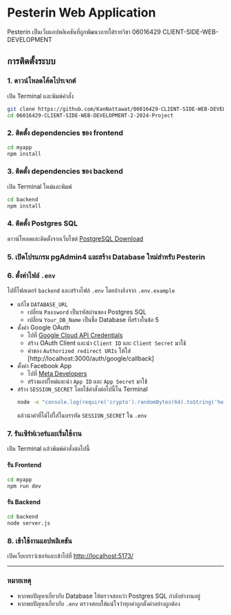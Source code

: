 # Pesterin Web Application

Pesterin เป็นเว็บแอปพลิเคชันที่ถูกพัฒนาภายใต้รายวิชา 06016429 CLIENT-SIDE-WEB-DEVELOPMENT

## การติดตั้งระบบ

### 1. ดาวน์โหลดโค้ดโปรเจกต์
เปิด Terminal และพิมพ์คำสั่ง
```sh
git clone https://github.com/KanNattawat/06016429-CLIENT-SIDE-WEB-DEVELOPMENT-2-2024-Project.git
cd 06016429-CLIENT-SIDE-WEB-DEVELOPMENT-2-2024-Project
```

### 2. ติดตั้ง dependencies ของ frontend
```sh
cd myapp
npm install
```

### 3. ติดตั้ง dependencies ของ backend
เปิด Terminal ใหม่และพิมพ์
```sh
cd backend
npm install
```

### 4. ติดตั้ง Postgres SQL
ดาวน์โหลดและติดตั้งจากเว็บไซต์ [PostgreSQL Download](https://www.postgresql.org/download/)

### 5. เปิดโปรแกรม pgAdmin4 และสร้าง Database ใหม่สำหรับ Pesterin

### 6. ตั้งค่าไฟล์ `.env`
ไปที่โฟลเดอร์ `backend` และสร้างไฟล์ `.env` โดยอ้างอิงจาก `.env.example`

- แก้ไข `DATABASE_URL`
  - เปลี่ยน `Password` เป็นรหัสผ่านของ Postgres SQL
  - เปลี่ยน `Your_DB_Name` เป็นชื่อ Database ที่สร้างในข้อ 5
- ตั้งค่า Google OAuth
  - ไปที่ [Google Cloud API Credentials](https://console.cloud.google.com/apis/credentials)
  - สร้าง OAuth Client และนำ `Client ID` และ `Client Secret` มาใช้
  - ค่าของ `Authorized redirect URIs` ให้ใส่ [http://localhost:3000/auth/google/callback]
- ตั้งค่า Facebook App
  - ไปที่ [Meta Developers](https://developers.facebook.com/)
  - สร้างแอปใหม่และนำ `App ID` และ `App Secret` มาใช้
- สร้าง `SESSION_SECRET` โดยใช้คำสั่งต่อไปนี้ใน Terminal
  ```sh
  node -e "console.log(require('crypto').randomBytes(64).toString('hex'))"
  ```
  แล้วนำค่าที่ได้ไปใส่ในบรรทัด `SESSION_SECRET` ใน `.env`

### 7. รันเซิร์ฟเวอร์และเริ่มใช้งาน
เปิด Terminal แล้วพิมพ์คำสั่งต่อไปนี้

#### รัน Frontend
```sh
cd myapp
npm run dev
```

#### รัน Backend
```sh
cd backend
node server.js
```

### 8. เข้าใช้งานแอปพลิเคชัน
เปิดเว็บเบราว์เซอร์และเข้าไปที่ [http://localhost:5173/](http://localhost:5173/)


---

### หมายเหตุ
- หากพบปัญหาเกี่ยวกับ Database ให้ตรวจสอบว่า Postgres SQL กำลังทำงานอยู่
- หากพบปัญหาเกี่ยวกับ `.env` ตรวจสอบให้แน่ใจว่าทุกค่าถูกตั้งค่าอย่างถูกต้อง
